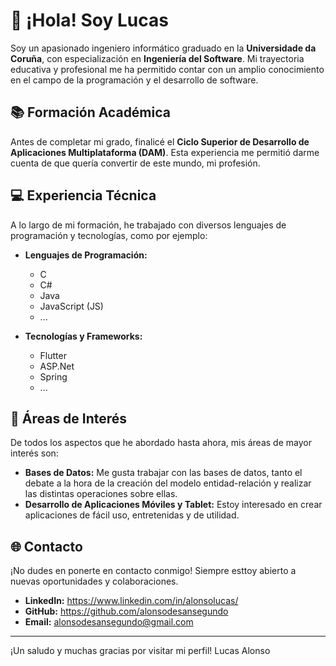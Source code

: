 # 👋 ¡Hola! Soy Lucas

Soy un apasionado ingeniero informático graduado en la **Universidade da Coruña**, con especialización en **Ingeniería del Software**. Mi trayectoria educativa y profesional me ha permitido contar con un amplio conocimiento en el campo de la programación y el desarrollo de software.

## 📚 Formación Académica

Antes de completar mi grado, finalicé el **Ciclo Superior de Desarrollo de Aplicaciones Multiplataforma (DAM)**. Esta experiencia me permitió darme cuenta de que quería convertir de este mundo, mi profesión.

## 💻 Experiencia Técnica

A lo largo de mi formación, he trabajado con diversos lenguajes de programación y tecnologías, como por ejemplo:

- **Lenguajes de Programación:**
  - C
  - C#
  - Java
  - JavaScript (JS)
  - ...

- **Tecnologías y Frameworks:**
  - Flutter
  - ASP.Net
  - Spring
  - ...

## 🌟 Áreas de Interés

De todos los aspectos que he abordado hasta ahora, mis áreas de mayor interés son:

- **Bases de Datos:** Me gusta trabajar con las bases de datos, tanto el debate a la hora de la creación del modelo entidad-relación y realizar las distintas operaciones sobre ellas.
- **Desarrollo de Aplicaciones Móviles y Tablet:** Estoy interesado en crear aplicaciones de fácil uso, entretenidas y de utilidad.

## 🌐 Contacto

¡No dudes en ponerte en contacto conmigo! Siempre esttoy abierto a nuevas oportunidades y colaboraciones.

- **LinkedIn:** https://www.linkedin.com/in/alonsolucas/
- **GitHub:** https://github.com/alonsodesansegundo
- **Email:** alonsodesansegundo@gmail.com

---

¡Un saludo y muchas gracias por visitar mi perfil!
Lucas Alonso

